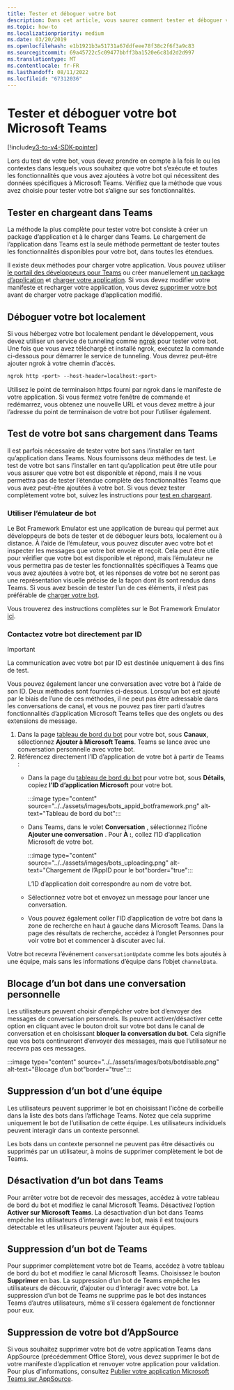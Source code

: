```yaml
---
title: Tester et déboguer votre bot
description: Dans cet article, vous saurez comment tester et déboguer vos bots dans Microsoft Teams et tester votre bot sans le charger dans Teams
ms.topic: how-to
ms.localizationpriority: medium
ms.date: 03/20/2019
ms.openlocfilehash: e1b1921b3a51731a67ddfeee78f38c2f6f3a9c83
ms.sourcegitcommit: 69a45722c5c09477bbff3ba1520e6c81d2d2d997
ms.translationtype: MT
ms.contentlocale: fr-FR
ms.lasthandoff: 08/11/2022
ms.locfileid: "67312036"
---
```

# <a name="test-and-debug-your-microsoft-teams-bot"></a>Tester et déboguer votre bot Microsoft Teams

[!include[v3-to-v4-SDK-pointer](~/includes/v3-to-v4-pointer-bots.md)]

Lors du test de votre bot, vous devez prendre en compte à la fois le ou les contextes dans lesquels vous souhaitez que votre bot s’exécute et toutes les fonctionnalités que vous avez ajoutées à votre bot qui nécessitent des données spécifiques à Microsoft Teams. Vérifiez que la méthode que vous avez choisie pour tester votre bot s’aligne sur ses fonctionnalités.

## <a name="test-by-uploading-to-teams"></a>Tester en chargeant dans Teams

La méthode la plus complète pour tester votre bot consiste à créer un package d’application et à le charger dans Teams. Le chargement de l’application dans Teams est la seule méthode permettant de tester toutes les fonctionnalités disponibles pour votre bot, dans toutes les étendues.

Il existe deux méthodes pour charger votre application. Vous pouvez utiliser [le portail des développeurs pour Teams](~/concepts/build-and-test/teams-developer-portal.md) ou créer manuellement [un package d’application](~/concepts/build-and-test/apps-package.md) et [charger votre application](~/concepts/deploy-and-publish/apps-upload.md). Si vous devez modifier votre manifeste et recharger votre application, vous devez [supprimer votre bot](#deleting-a-bot-from-teams) avant de charger votre package d’application modifié.

## <a name="debug-your-bot-locally"></a>Déboguer votre bot localement

Si vous hébergez votre bot localement pendant le développement, vous devez utiliser un service de tunneling comme [ngrok](https://ngrok.com/) pour tester votre bot. Une fois que vous avez téléchargé et installé ngrok, exécutez la commande ci-dessous pour démarrer le service de tunneling. Vous devrez peut-être ajouter ngrok à votre chemin d’accès.

```bash
ngrok http <port> --host-header=localhost:<port>
```

Utilisez le point de terminaison https fourni par ngrok dans le manifeste de votre application. Si vous fermez votre fenêtre de commande et redémarrez, vous obtenez une nouvelle URL et vous devez mettre à jour l’adresse du point de terminaison de votre bot pour l’utiliser également.

## <a name="testing-your-bot-without-uploading-to-teams"></a>Test de votre bot sans chargement dans Teams

Il est parfois nécessaire de tester votre bot sans l’installer en tant qu’application dans Teams. Nous fournissons deux méthodes de test. Le test de votre bot sans l’installer en tant qu’application peut être utile pour vous assurer que votre bot est disponible et répond, mais il ne vous permettra pas de tester l’étendue complète des fonctionnalités Teams que vous avez peut-être ajoutées à votre bot. Si vous devez tester complètement votre bot, suivez les instructions pour [test en chargeant](#test-by-uploading-to-teams).

### <a name="use-the-bot-emulator"></a>Utiliser l’émulateur de bot

Le Bot Framework Emulator est une application de bureau qui permet aux développeurs de bots de tester et de déboguer leurs bots, localement ou à distance. À l’aide de l’émulateur, vous pouvez discuter avec votre bot et inspecter les messages que votre bot envoie et reçoit. Cela peut être utile pour vérifier que votre bot est disponible et répond, mais l’émulateur ne vous permettra pas de tester les fonctionnalités spécifiques à Teams que vous avez ajoutées à votre bot, et les réponses de votre bot ne seront pas une représentation visuelle précise de la façon dont ils sont rendus dans Teams. Si vous avez besoin de tester l’un de ces éléments, il n’est pas préférable de [charger votre bot](#test-by-uploading-to-teams).

Vous trouverez des instructions complètes sur le Bot Framework Emulator [ici](/azure/bot-service/bot-service-debug-emulator?view=azure-bot-service-4.0&preserve-view=true).

### <a name="talk-to-your-bot-directly-by-id"></a>Contactez votre bot directement par ID

>[!Important]
>La communication avec votre bot par ID est destinée uniquement à des fins de test.

Vous pouvez également lancer une conversation avec votre bot à l’aide de son ID. Deux méthodes sont fournies ci-dessous. Lorsqu’un bot est ajouté par le biais de l’une de ces méthodes, il ne peut pas être adressable dans les conversations de canal, et vous ne pouvez pas tirer parti d’autres fonctionnalités d’application Microsoft Teams telles que des onglets ou des extensions de message.

1. Dans la page [tableau de bord du bot](https://dev.botframework.com/bots) pour votre bot, sous **Canaux**, sélectionnez **Ajouter à Microsoft Teams**. Teams se lance avec une conversation personnelle avec votre bot.
2. Référencez directement l’ID d’application de votre bot à partir de Teams :
   * Dans la page du [tableau de bord du bot](https://dev.botframework.com/bots) pour votre bot, sous **Détails**, copiez **l’ID d’application Microsoft** pour votre bot.
  
      :::image type="content" source="../../assets/images/bots_appid_botframework.png" alt-text="Tableau de bord du bot":::
  
   * Dans Teams, dans le volet **Conversation** , sélectionnez l’icône **Ajouter une conversation** . Pour **À :**, collez l’ID d’application Microsoft de votre bot.
  
      :::image type="content" source="../../assets/images/bots_uploading.png" alt-text="Chargement de l’AppID pour le bot"border="true":::

     L’ID d’application doit correspondre au nom de votre bot.

   * Sélectionnez votre bot et envoyez un message pour lancer une conversation.

   * Vous pouvez également coller l’ID d’application de votre bot dans la zone de recherche en haut à gauche dans Microsoft Teams. Dans la page des résultats de recherche, accédez à l’onglet Personnes pour voir votre bot et commencer à discuter avec lui.

Votre bot recevra l’événement `conversationUpdate` comme les bots ajoutés à une équipe, mais sans les informations d’équipe dans l’objet `channelData`.

## <a name="blocking-a-bot-in-personal-chat"></a>Blocage d’un bot dans une conversation personnelle

Les utilisateurs peuvent choisir d’empêcher votre bot d’envoyer des messages de conversation personnels. Ils peuvent activer/désactiver cette option en cliquant avec le bouton droit sur votre bot dans le canal de conversation et en choisissant **bloquer la conversation du bot**. Cela signifie que vos bots continueront d’envoyer des messages, mais que l’utilisateur ne recevra pas ces messages.

  :::image type="content" source="../../assets/images/bots/botdisable.png" alt-text="Blocage d’un bot"border="true":::

## <a name="removing-a-bot-from-a-team"></a>Suppression d’un bot d’une équipe

Les utilisateurs peuvent supprimer le bot en choisissant l’icône de corbeille dans la liste des bots dans l’affichage Teams. Notez que cela supprime uniquement le bot de l’utilisation de cette équipe. Les utilisateurs individuels peuvent interagir dans un contexte personnel.

Les bots dans un contexte personnel ne peuvent pas être désactivés ou supprimés par un utilisateur, à moins de supprimer complètement le bot de Teams.

## <a name="disabling-a-bot-in-teams"></a>Désactivation d’un bot dans Teams

Pour arrêter votre bot de recevoir des messages, accédez à votre tableau de bord du bot et modifiez le canal Microsoft Teams. Désactivez l’option **Activer sur Microsoft Teams**. La désactivation d’un bot dans Teams empêche les utilisateurs d’interagir avec le bot, mais il est toujours détectable et les utilisateurs peuvent l’ajouter aux équipes.

## <a name="deleting-a-bot-from-teams"></a>Suppression d’un bot de Teams

Pour supprimer complètement votre bot de Teams, accédez à votre tableau de bord du bot et modifiez le canal Microsoft Teams. Choisissez le bouton **Supprimer** en bas. La suppression d’un bot de Teams empêche les utilisateurs de découvrir, d’ajouter ou d’interagir avec votre bot. La suppression d’un bot de Teams ne supprime pas le bot des instances Teams d’autres utilisateurs, même s’il cessera également de fonctionner pour eux.

## <a name="removing-your-bot-from-appsource"></a>Suppression de votre bot d’AppSource

Si vous souhaitez supprimer votre bot de votre application Teams dans AppSource (précédemment Office Store), vous devez supprimer le bot de votre manifeste d’application et renvoyer votre application pour validation. Pour plus d’informations, consultez [Publier votre application Microsoft Teams sur AppSource](~/concepts/deploy-and-publish/apps-publish.md).
